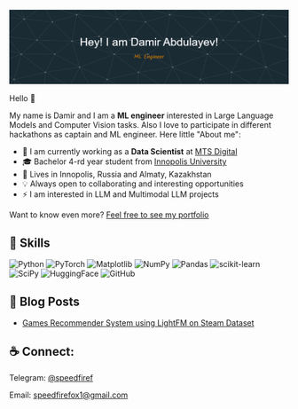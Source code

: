 ![Header](assets/github-header-image_final.png)

Hello 👋

My name is Damir and I am a **ML engineer** interested in Large Language Models and Computer Vision tasks. Also I love to participate in different hackathons as captain and ML engineer. Here little "About me":
- 🏢 I am currently working as a **Data Scientist** at [MTS Digital](https://mts-digital.ru/)
- 🎓 Bachelor 4-rd year student from [Innopolis University](https://innopolis.university/)
- 🏡 Lives in Innopolis, Russia and Almaty, Kazakhstan
- 💡 Always open to collaborating and interesting opportunities
- ⚡ I am interested in LLM and Multimodal LLM projects

Want to know even more? [Feel free to see my portfolio](https://github.com/SpeedFireF/SpeedFireF/blob/main/Resume2024.pdf)

## 💼 Skills

![Python](https://img.shields.io/badge/python-3670A0?style=for-the-badge&logo=python&logoColor=ffdd54) 
![PyTorch](https://img.shields.io/badge/PyTorch-%23EE4C2C.svg?style=for-the-badge&logo=PyTorch&logoColor=white) 
![Matplotlib](https://img.shields.io/badge/Matplotlib-%23ffffff.svg?style=for-the-badge&logo=Matplotlib&logoColor=black)
![NumPy](https://img.shields.io/badge/numpy-%23013243.svg?style=for-the-badge&logo=numpy&logoColor=white)
![Pandas](https://img.shields.io/badge/pandas-%23150458.svg?style=for-the-badge&logo=pandas&logoColor=white)
![scikit-learn](https://img.shields.io/badge/scikit--learn-%23F7931E.svg?style=for-the-badge&logo=scikit-learn&logoColor=white)
![SciPy](https://img.shields.io/badge/SciPy-%230C55A5.svg?style=for-the-badge&logo=scipy&logoColor=%white)
![HuggingFace](https://img.shields.io/badge/HuggingFace-%23ffffff.svg?style=for-the-badge&logoColor=black)
![GitHub](https://img.shields.io/badge/github-%23121011.svg?style=for-the-badge&logo=github&logoColor=white)

## 📝 Blog Posts

- [Games Recommender System using LightFM on Steam Dataset](https://medium.com/@speedfirefox1/games-recommender-system-using-lightfm-on-steam-dataset-76b05de4c187)

## ☕ Connect:
Telegram: [@speedfiref](https://t.me/SpeedFireF)

Email: [speedfirefox1@gmail.com](mailto:speedfirefox1@gmail.com) 

<!--
**SpeedFireF/SpeedFireF** is a ✨ _special_ ✨ repository because its `README.md` (this file) appears on your GitHub profile.

Here are some ideas to get you started:

- 🔭 I’m currently working on ...
- 🌱 I’m currently learning ...
- 👯 I’m looking to collaborate on ...
- 🤔 I’m looking for help with ...
- 💬 Ask me about ...
- 📫 How to reach me: ...
- 😄 Pronouns: ...
- ⚡ Fun fact: ...
-->
